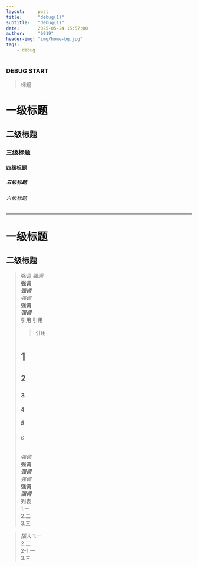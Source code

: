 ```yaml
---
layout:     post
title:      "debug(1)"
subtitle:   "debug(1)"
date:       2025-05-24 15:57:00
author:     "6919"
header-img: "img/home-bg.jpg"
tags:
    - debug
---
```


### DEBUG START
> 标题
# 一级标题
## 二级标题
### 三级标题
#### 四级标题
##### 五级标题
###### 六级标题
***************************************************
一级标题
=======
二级标题
-------
> 强调
*强调*  
**强调**  
***强调***  
_强调_  
__强调__  
__*强调*__  
> 引用
> 引用  
>> 引用  
> # 1
> ## 2
> ### 3
> #### 4
> ##### 5
> ###### 6
> *强调*  
> **强调**  
> ***强调***  
> _强调_  
> __强调__  
> __*强调*__  
> 列表  
1.一  
2.二  
3.三  

> *插入*
1.一  
2.二  
    2-1.一  
3.三  
